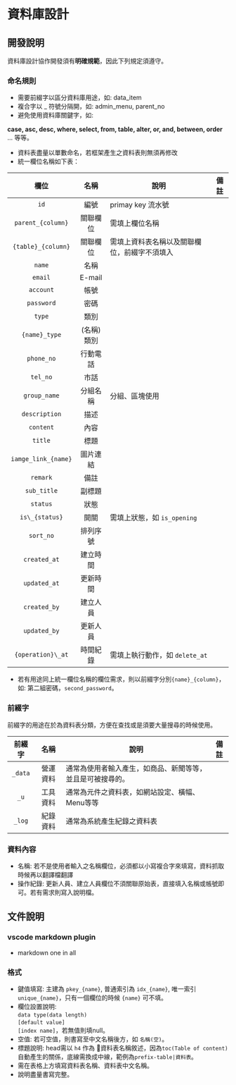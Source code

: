 # 資料庫設計

## 開發說明

資料庫設計協作開發須有**明確規範**，因此下列規定須遵守。

### 命名規則

-   需要前綴字以區分資料庫用途，如: data_item
-   複合字以 \_ 符號分隔開，如: admin_menu, parent_no
-   避免使用資料庫關鍵字，如:

**case, asc, desc, where, select, from, table, alter, or, and, between, order**
... 等等。

-   資料表盡量以單數命名，若框架產生之資料表則無須再修改
-   統一欄位名稱如下表：

|        欄位         |    名稱    | 說明                                         | 備註   |
| :-----------------: | :--------: | -------------------------------------------- | ------ |
|        `id`         |    編號    | primay key 流水號                            | &nbsp; |
|  `parent_{column}`  |  關聯欄位  | 需填上欄位名稱                               | &nbsp; |
| `{table}_{column}`  |  關聯欄位  | 需填上資料表名稱以及關聯欄位，前綴字不須填入 | &nbsp; |
|       `name`        |    名稱    | &nbsp;                                       | &nbsp; |
|       `email`       |   E-mail   | &nbsp;                                       | &nbsp; |
|      `account`      |    帳號    | &nbsp;                                       | &nbsp; |
|     `password`      |    密碼    | &nbsp;                                       | &nbsp; |
|       `type`        |    類別    | &nbsp;                                       | &nbsp; |
|    `{name}_type`    | (名稱)類別 | &nbsp;                                       | &nbsp; |
|     `phone_no`      |  行動電話  | &nbsp;                                       | &nbsp; |
|      `tel_no`       |    市話    | &nbsp;                                       | &nbsp; |
|    `group_name`     |  分組名稱  | 分組、區塊使用                               | &nbsp; |
|    `description`    |    描述    | &nbsp;                                       | &nbsp; |
|      `content`      |    內容    | &nbsp;                                       | &nbsp; |
|       `title`       |    標題    | &nbsp;                                       | &nbsp; |
| `iamge_link_{name}` |  圖片連結  | &nbsp;                                       | &nbsp; |
|      `remark`       |    備註    | &nbsp;                                       | &nbsp; |
|     `sub_title`     |   副標題   | &nbsp;                                       | &nbsp; |
|      `status`       |    狀態    | &nbsp;                                       | &nbsp; |
|   `is\_{status}`    |    開關    | 需填上狀態，如 `is_opening`                  | &nbsp; |
|      `sort_no`      |  排列序號  | &nbsp;                                       | &nbsp; |
|    `created_at`     |  建立時間  | &nbsp;                                       | &nbsp; |
|    `updated_at`     |  更新時間  | &nbsp;                                       | &nbsp; |
|    `created_by`     |  建立人員  | &nbsp;                                       | &nbsp; |
|    `updated_by`     |  更新人員  | &nbsp;                                       | &nbsp; |
|  `{operation}\_at`  |  時間紀錄  | 需填上執行動作，如 `delete_at`               | &nbsp; |

-   若有用途同上統一欄位名稱的欄位需求，則以前綴字分別`{name}_{column}`，如: 第二組密碼，`second_password`。

### 前綴字

前綴字的用途在於為資料表分類，方便在查找或是須要大量搜尋的時候使用。

| 前綴字  |   名稱   | 說明                                                       | 備註   |
| :-----: | :------: | ---------------------------------------------------------- | ------ |
| `_data` | 營運資料 | 通常為使用者輸入產生，如商品、新聞等等，並且是可被搜尋的。 | &nbsp; |
|  `_u`   | 工具資料 | 通常為元件之資料表，如網站設定、橫幅、Menu等等             | &nbsp; |
| `_log`  | 紀錄資料 | 通常為系統產生紀錄之資料表                                 | &nbsp; |

### 資料內容

-   名稱: 若不是使用者輸入之名稱欄位，必須都以小寫複合字來填寫，資料抓取時候再以翻譯檔翻譯
-   操作紀錄: 更新人員、建立人員欄位不須關聯原始表，直接填入名稱或帳號即可。若有需求則寫入說明檔。

## 文件說明

### vscode markdown plugin
-   markdown one in all

### 格式

-   鍵值填寫: 主建為 `pkey_{name}`, 普通索引為 `idx_{name}`, 唯一索引 `unique_{name}`，只有一個欄位的時候 `{name}` 可不填。
-   欄位設置說明: <br>`data type(data length)`<br>`[default value]`<br>`[index name]`，若無值則填null。
-   空值: 若可空值，則書寫至中文名稱後方，如 `名稱(空)`。
-   標題說明: head需以 `h4` 作為 資料表名稱敘述，因為`toc(Table of content)`自動產生的關係，底線需換成中線，範例為`prefix-table|資料表`。
-   需在表格上方填寫資料表名稱、資料表中文名稱。
-   說明盡量書寫完整。

